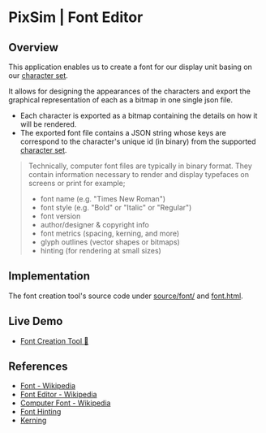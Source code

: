 # PixSim | Font Editor

## Overview

This application enables us to create a font for our display unit basing on our [character set](./charset.md).

It allows for designing the appearances of the characters and export the graphical representation of each as a bitmap in one single json file.

- Each character is exported as a bitmap containing the details on how it will be rendered. 
- The exported font file contains a JSON string whose keys are correspond to the character's unique id (in binary) from the supported [character set](./character-encoding.md).

> Technically, computer font files are typically in binary format. They contain information necessary to render and display typefaces on screens or print for example;
> - font name (e.g. "Times New Roman")
> - font style (e.g. "Bold" or "Italic" or "Regular")
> - font version
> - author/designer & copyright info
> - font metrics (spacing, kerning, and more)
> - glyph outlines (vector shapes or bitmaps)
> - hinting (for rendering at small sizes)

## Implementation

The font creation tool's source code under [source/font/](../source/font/) and [font.html](../font.html).

## Live Demo

- [Font Creation Tool :rocket:](https://henryhale.github.io/pixsim/font.html)

## References

- [Font - Wikipedia](https://wikipedia.org/wiki/Font)
- [Font Editor - Wikipedia](https://wikipedia.org/wiki/Font_editor)
- [Computer Font - Wikipedia](https://wikipedia.org/wiki/Computer_font)
- [Font Hinting](https://wikipedia.org/wiki/Font_hinting)
- [Kerning](https://wikipedia.org/wiki/Kerning)